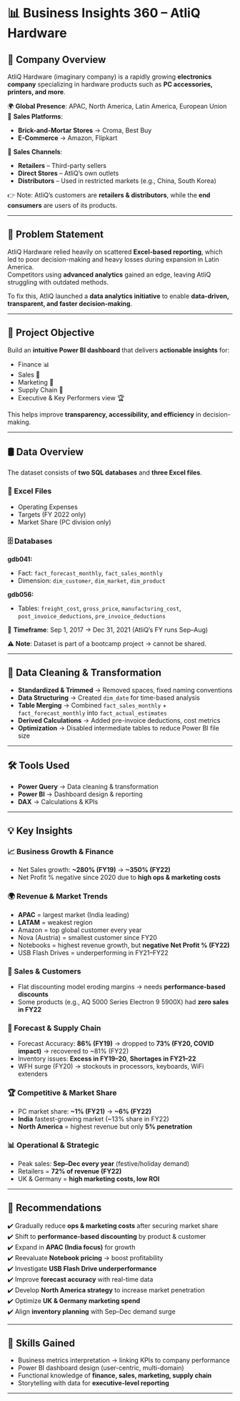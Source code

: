 # 📊 Business Insights 360 – AtliQ Hardware  

## 🏬 Company Overview  
AtliQ Hardware (imaginary company) is a rapidly growing **electronics company** specializing in hardware products such as **PC accessories, printers, and more**.  

🌍 **Global Presence**: APAC, North America, Latin America, European Union  
🛒 **Sales Platforms**:  
- **Brick-and-Mortar Stores** → Croma, Best Buy  
- **E-Commerce** → Amazon, Flipkart  

🏬 **Sales Channels**:  
- **Retailers** – Third-party sellers  
- **Direct Stores** – AtliQ’s own outlets  
- **Distributors** – Used in restricted markets (e.g., China, South Korea)  

👉 Note: AtliQ’s customers are **retailers & distributors**, while the **end consumers** are users of its products.  

---

## 🔎 Problem Statement  
AtliQ Hardware relied heavily on scattered **Excel-based reporting**, which led to poor decision-making and heavy losses during expansion in Latin America.  
Competitors using **advanced analytics** gained an edge, leaving AtliQ struggling with outdated methods.  

To fix this, AtliQ launched a **data analytics initiative** to enable **data-driven, transparent, and faster decision-making**.  

---

## 🎯 Project Objective  
Build an **intuitive Power BI dashboard** that delivers **actionable insights** for:  
- Finance 📊  
- Sales 🛒  
- Marketing 📣  
- Supply Chain 🚚  
- Executive & Key Performers view 🏆  

This helps improve **transparency, accessibility, and efficiency** in decision-making.  

---

## 🛢 Data Overview  
The dataset consists of **two SQL databases** and **three Excel files**.  

### 📂 Excel Files  
- Operating Expenses  
- Targets (FY 2022 only)  
- Market Share (PC division only)  

### 🗄️ Databases  

**gdb041:**  
- Fact: `fact_forecast_monthly`, `fact_sales_monthly`  
- Dimension: `dim_customer`, `dim_market`, `dim_product`  

**gdb056:**  
- Tables: `freight_cost`, `gross_price`, `manufacturing_cost`, `post_invoice_deductions`, `pre_invoice_deductions`  

📅 **Timeframe**: Sep 1, 2017 → Dec 31, 2021 (AtliQ’s FY runs Sep–Aug)  

⚠️ **Note**: Dataset is part of a bootcamp project → cannot be shared.  

---

## 🧹 Data Cleaning & Transformation  
- **Standardized & Trimmed** → Removed spaces, fixed naming conventions  
- **Data Structuring** → Created `dim_date` for time-based analysis  
- **Table Merging** → Combined `fact_sales_monthly` + `fact_forecast_monthly` into `fact_actual_estimates`  
- **Derived Calculations** → Added pre-invoice deductions, cost metrics  
- **Optimization** → Disabled intermediate tables to reduce Power BI file size  

---

## 🛠 Tools Used  
- **Power Query** → Data cleaning & transformation  
- **Power BI** → Dashboard design & reporting  
- **DAX** → Calculations & KPIs  

---

## 💡 Key Insights  

### 📈 Business Growth & Finance  
- Net Sales growth: **~280% (FY19)** → **~350% (FY22)**  
- Net Profit % negative since 2020 due to **high ops & marketing costs**  

### 🌍 Revenue & Market Trends  
- **APAC** = largest market (India leading)  
- **LATAM** = weakest region  
- Amazon = top global customer every year  
- Nova (Austria) = smallest customer since FY20  
- Notebooks = highest revenue growth, but **negative Net Profit % (FY22)**  
- USB Flash Drives = underperforming in FY21–FY22  

### 🛒 Sales & Customers  
- Flat discounting model eroding margins → needs **performance-based discounts**  
- Some products (e.g., AQ 5000 Series Electron 9 5900X) had **zero sales in FY22**  

### 🚚 Forecast & Supply Chain  
- Forecast Accuracy: **86% (FY19)** → dropped to **73% (FY20, COVID impact)** → recovered to ~81% (FY22)  
- Inventory issues: **Excess in FY19–20**, **Shortages in FY21–22**  
- WFH surge (FY20) → stockouts in processors, keyboards, WiFi extenders  

### 🏆 Competitive & Market Share  
- PC market share: **~1% (FY21)** → **~6% (FY22)**  
- **India** fastest-growing market (~13% share in FY22)  
- **North America** = highest revenue but only **5% penetration**  

### 📊 Operational & Strategic  
- Peak sales: **Sep–Dec every year** (festive/holiday demand)  
- Retailers = **72% of revenue (FY22)**  
- UK & Germany = **high marketing costs, low ROI**  

---

## 📝 Recommendations  
✔️ Gradually reduce **ops & marketing costs** after securing market share  
✔️ Shift to **performance-based discounting** by product & customer  
✔️ Expand in **APAC (India focus)** for growth  
✔️ Reevaluate **Notebook pricing** → boost profitability  
✔️ Investigate **USB Flash Drive underperformance**  
✔️ Improve **forecast accuracy** with real-time data  
✔️ Develop **North America strategy** to increase market penetration  
✔️ Optimize **UK & Germany marketing spend**  
✔️ Align **inventory planning** with Sep–Dec demand surge  

---

## 🧠 Skills Gained  
- Business metrics interpretation → linking KPIs to company performance  
- Power BI dashboard design (user-centric, multi-domain)  
- Functional knowledge of **finance, sales, marketing, supply chain**  
- Storytelling with data for **executive-level reporting**  

---
